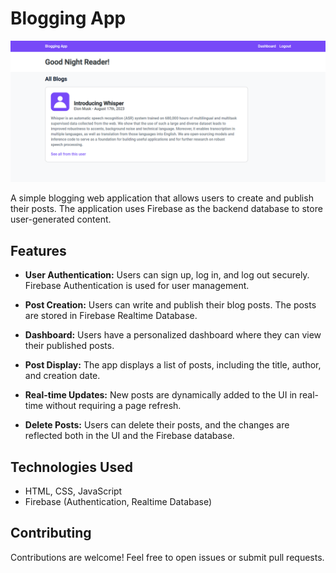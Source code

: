 # Blogging App

<a href="https://talhashah-dev.github.io/blogging-app/">
    <img src="./assests/images/screen-laptop.png"/>
</a>

A simple blogging web application that allows users to create and publish their posts. The application uses Firebase as the backend database to store user-generated content.

## Features

- **User Authentication:** Users can sign up, log in, and log out securely. Firebase Authentication is used for user management.

- **Post Creation:** Users can write and publish their blog posts. The posts are stored in Firebase Realtime Database.

- **Dashboard:** Users have a personalized dashboard where they can view their published posts.

- **Post Display:** The app displays a list of posts, including the title, author, and creation date.

- **Real-time Updates:** New posts are dynamically added to the UI in real-time without requiring a page refresh.

- **Delete Posts:** Users can delete their posts, and the changes are reflected both in the UI and the Firebase database.

## Technologies Used

- HTML, CSS, JavaScript
- Firebase (Authentication, Realtime Database)

## Contributing

Contributions are welcome! Feel free to open issues or submit pull requests.

